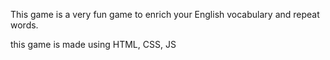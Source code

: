 This game is a very fun game to enrich your English vocabulary and repeat words.

this game is made using HTML, CSS, JS

